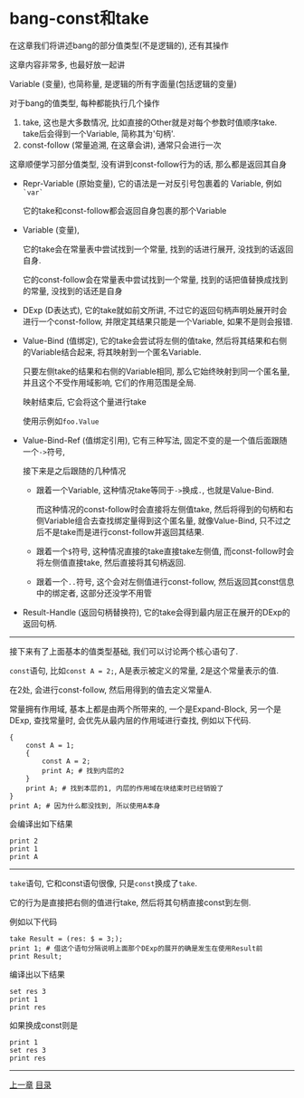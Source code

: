 # bang-const和take
在这章我们将讲述bang的部分值类型(不是逻辑的), 还有其操作

这章内容非常多, 也最好放一起讲

Variable (变量), 也简称量, 是逻辑的所有字面量(包括逻辑的变量)

对于bang的值类型, 每种都能执行几个操作

1. take, 这也是大多数情况, 比如直接的Other就是对每个参数时值顺序take.
   take后会得到一个Variable, 简称其为'句柄'.
2. const-follow (常量追溯, 在这章会讲), 通常只会进行一次

这章顺便学习部分值类型, 没有讲到const-follow行为的话, 那么都是返回其自身

- Repr-Variable (原始变量), 它的语法是一对反引号包裹着的 Variable,
  例如`` `var` ``

  它的take和const-follow都会返回自身包裹的那个Variable

- Variable (变量),

  它的take会在常量表中尝试找到一个常量, 找到的话进行展开, 没找到的话返回自身.

  它的const-follow会在常量表中尝试找到一个常量, 找到的话把值替换成找到的常量,
  没找到的话还是自身

- DExp (D表达式), 它的take就如前文所讲,
  不过它的返回句柄声明处展开时会进行一个const-follow,
  并限定其结果只能是一个Variable, 如果不是则会报错.

- Value-Bind (值绑定), 它的take会尝试将左侧的值take,
  然后将其结果和右侧的Variable结合起来, 将其映射到一个匿名Variable.

  只要左侧take的结果和右侧的Variable相同, 那么它始终映射到同一个匿名量,
  并且这个不受作用域影响, 它们的作用范围是全局.

  映射结束后, 它会将这个量进行take

  使用示例如`foo.Value`

- Value-Bind-Ref (值绑定引用), 它有三种写法,
  固定不变的是一个值后面跟随一个`->`符号,

  接下来是之后跟随的几种情况

  - 跟着一个Variable, 这种情况take等同于`->`换成`.`, 也就是Value-Bind.

    而这种情况的const-follow时会直接将左侧值take,
    然后将得到的句柄和右侧Variable组合去查找绑定量得到这个匿名量, 就像Value-Bind,
    只不过之后不是take而是进行const-follow并返回其结果.

  - 跟着一个`$`符号, 这种情况直接的take直接take左侧值,
    而const-follow时会将左侧值直接take, 然后直接将其句柄返回.

  - 跟着一个`..`符号, 这个会对左侧值进行const-follow,
    然后返回其const信息中的绑定者, 这部分还没学不用管

- Result-Handle (返回句柄替换符), 它的take会得到最内层正在展开的DExp的返回句柄.


---

接下来有了上面基本的值类型基础, 我们可以讨论两个核心语句了.

`const`语句, 比如`const A = 2;`, A是表示被定义的常量, 2是这个常量表示的值.

在2处, 会进行const-follow, 然后用得到的值去定义常量A.

常量拥有作用域, 基本上都是由两个所带来的, 一个是Expand-Block, 另一个是DExp,
查找常量时, 会优先从最内层的作用域进行查找, 例如以下代码.

```
{
    const A = 1;
    {
        const A = 2;
        print A; # 找到内层的2
    }
    print A; # 找到本层的1, 内层的作用域在块结束时已经销毁了
}
print A; # 因为什么都没找到, 所以使用A本身
```

会编译出如下结果

```
print 2
print 1
print A
```

---

`take`语句, 它和const语句很像, 只是`const`换成了`take`.

它的行为是直接把右侧的值进行take, 然后将其句柄直接const到左侧.

例如以下代码

```
take Result = (res: $ = 3;);
print 1; # 借这个语句分隔说明上面那个DExp的展开的确是发生在使用Result前
print Result;
```

编译出以下结果

```
set res 3
print 1
print res
```

如果换成const则是


```
print 1
set res 3
print res
```


---
[上一章](./29-bang-d-expression.md)
[目录](./README.md)
